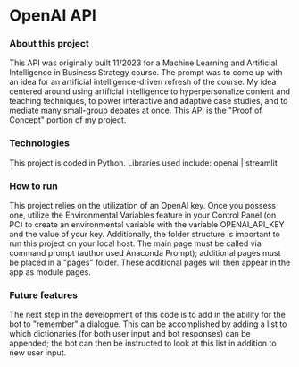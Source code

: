 # OpenAI API

### About this project
This API was originally built 11/2023 for a Machine Learning and Artificial Intelligence in Business Strategy course. The prompt was to come up with an idea for an artificial intelligence-driven refresh of the course. My idea centered around using artificial intelligence to hyperpersonalize content and teaching techniques, to power interactive and adaptive case studies, and to mediate many small-group debates at once. This API is the "Proof of Concept" portion of my project. 

### Technologies 
This project is coded in Python. Libraries used include: openai | streamlit 

### How to run
This project relies on the utilization of an OpenAI key. Once you possess one, utilize the Environmental Variables feature in your Control Panel (on PC) to create an environmental variable with the variable OPENAI_API_KEY and the value of your key. Additionally, the folder structure is important to run this project on your local host. The main page must be called via command prompt (author used Anaconda Prompt); additional pages must be placed in a "pages" folder. These additional pages will then appear in the app as module pages.

### Future features
The next step in the development of this code is to add in the ability for the bot to "remember" a dialogue. This can be accomplished by adding a list to which dictionaries (for both user input and bot responses) can be appended; the bot can then be instructed to look at this list in addition to new user input.
